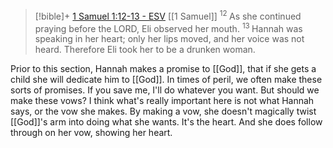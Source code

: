 > [!bible]+ [1 Samuel 1:12-13 - ESV](https://bolls.life/ESV/9/1/) [[1 Samuel]]
>  <sup> 12 </sup>As she continued praying before the LORD, Eli observed her mouth. <sup> 13 </sup>Hannah was speaking in her heart; only her lips moved, and her voice was not heard. Therefore Eli took her to be a drunken woman.

Prior to this section, Hannah makes a promise to [[God]], that if she gets a child she will dedicate him to [[God]]. In times of peril, we often make these sorts of promises. If you save me, I'll do whatever you want.
But should we make these vows? I think what's really important here is not what Hannah says, or the vow she makes. By making a vow, she doesn't magically twist [[God]]'s arm into doing what she wants. It's the heart. And she does follow through on her vow, showing her heart.
